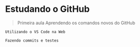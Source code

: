 # Estudando o GitHub

> Primeira aula
Aprendendo os comandos novos do GitHub

```
Utilizando o VS Code na Web
```


```
Fazendo commits e testes
```
